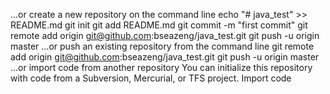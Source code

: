 …or create a new repository on the command line
 echo "# java_test" >> README.md
git init
git add README.md
git commit -m "first commit"
git remote add origin git@github.com:bseazeng/java_test.git
git push -u origin master
…or push an existing repository from the command line
 git remote add origin git@github.com:bseazeng/java_test.git
git push -u origin master
…or import code from another repository
You can initialize this repository with code from a Subversion, Mercurial, or TFS project.
Import code
